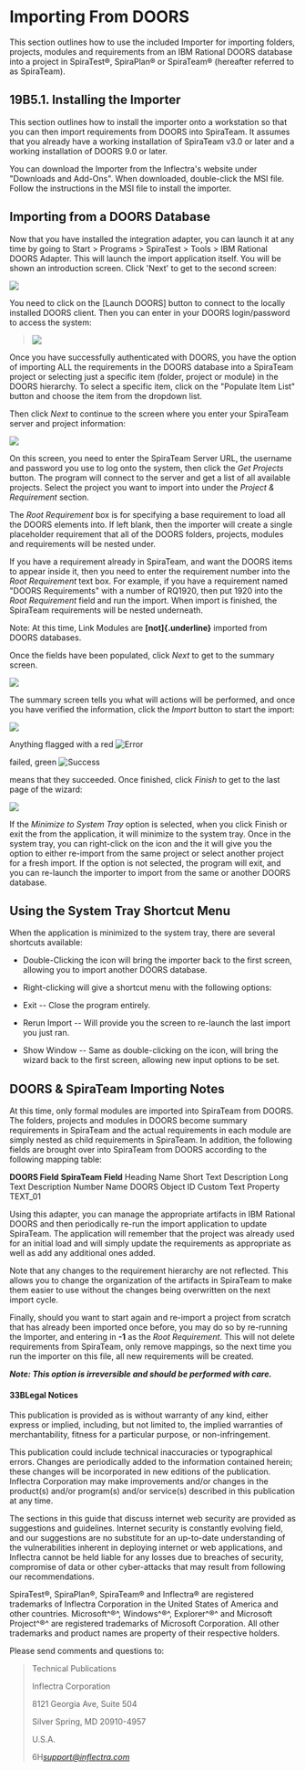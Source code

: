 # Importing From DOORS

This section outlines how to use the included Importer for importing
folders, projects, modules and requirements from an IBM Rational DOORS
database into a project in SpiraTest®, SpiraPlan® or SpiraTeam®
(hereafter referred to as SpiraTeam).

## 19B5.1. Installing the Importer

This section outlines how to install the importer onto a workstation so
that you can then import requirements from DOORS into SpiraTeam. It
assumes that you already have a working installation of SpiraTeam v3.0
or later and a working installation of DOORS 9.0 or later.

You can download the Importer from the Inflectra's website under
"Downloads and Add-Ons". When downloaded, double-click the MSI file.
Follow the instructions in the MSI file to install the importer.

## Importing from a DOORS Database

Now that you have installed the integration adapter, you can launch it
at any time by going to Start \> Programs \> SpiraTest \> Tools \> IBM
Rational DOORS Adapter. This will launch the import application itself.
You will be shown an introduction screen. Click 'Next' to get to the
second screen:

![](img/Importing_From_DOORS_33.png)




You need to click on the \[Launch DOORS\] button to connect to the
locally installed DOORS client. Then you can enter in your DOORS
login/password to access the system:

> ![](img/Importing_From_DOORS_34.png)

> 


Once you have successfully authenticated with DOORS, you have the option
of importing ALL the requirements in the DOORS database into a SpiraTeam
project or selecting just a specific item (folder, project or module) in
the DOORS hierarchy. To select a specific item, click on the "Populate
Item List" button and choose the item from the dropdown list.

Then click *Next* to continue to the screen where you enter your
SpiraTeam server and project information:

![](img/Importing_From_DOORS_35.png)




On this screen, you need to enter the SpiraTeam Server URL, the username
and password you use to log onto the system, then click the *Get
Projects* button. The program will connect to the server and get a list
of all available projects. Select the project you want to import into
under the *Project & Requirement* section.

The *Root Requirement* box is for specifying a base requirement to load
all the DOORS elements into. If left blank, then the importer will
create a single placeholder requirement that all of the DOORS folders,
projects, modules and requirements will be nested under.

If you have a requirement already in SpiraTeam, and want the DOORS items
to appear inside it, then you need to enter the requirement number into
the *Root Requirement* text box. For example, if you have a requirement
named "DOORS Requirements" with a number of RQ1920, then put 1920 into
the *Root Requirement* field and run the import. When import is
finished, the SpiraTeam requirements will be nested underneath.

Note: At this time, Link Modules are **[not]{.underline}** imported from
DOORS databases.

Once the fields have been populated, click *Next* to get to the summary
screen.

![](img/Importing_From_DOORS_36.png)




The summary screen tells you what will actions will be performed, and
once you have verified the information, click the *Import* button to
start the import:

![](img/Importing_From_DOORS_37.png)




Anything flagged with a red
![Error](img/Importing_From_DOORS_17.png)


 failed, green
![Success](img/Importing_From_DOORS_18.png)


 means that they succeeded. Once finished,
click *Finish* to get to the last page of the wizard:

![](img/Importing_From_DOORS_38.png)




If the *Minimize to System Tray* option is selected, when you click
Finish or exit the from the application, it will minimize to the system
tray. Once in the system tray, you can right-click on the icon and the
it will give you the option to either re-import from the same project or
select another project for a fresh import. If the option is not
selected, the program will exit, and you can re-launch the importer to
import from the same or another DOORS database.

## Using the System Tray Shortcut Menu

When the application is minimized to the system tray, there are several
shortcuts available:

-   Double-Clicking the icon will bring the importer back to the first
screen, allowing you to import another DOORS database.

-   Right-clicking will give a shortcut menu with the following options:

-   Exit -- Close the program entirely.

-   Rerun Import -- Will provide you the screen to re-launch the
last import you just ran.

-   Show Window -- Same as double-clicking on the icon, will bring
the wizard back to the first screen, allowing new input options
to be set.

## DOORS & SpiraTeam Importing Notes

At this time, only formal modules are imported into SpiraTeam from
DOORS. The folders, projects and modules in DOORS become summary
requirements in SpiraTeam and the actual requirements in each module are
simply nested as child requirements in SpiraTeam. In addition, the
following fields are brought over into SpiraTeam from DOORS according to
the following mapping table:

**DOORS Field**   **SpiraTeam Field**
Heading           Name
Short Text        Description
Long Text         Description
Number            Name
DOORS Object ID   Custom Text Property TEXT\_01

Using this adapter, you can manage the appropriate artifacts in IBM
Rational DOORS and then periodically re-run the import application to
update SpiraTeam. The application will remember that the project was
already used for an initial load and will simply update the requirements
as appropriate as well as add any additional ones added.

Note that any changes to the requirement hierarchy are not reflected.
This allows you to change the organization of the artifacts in SpiraTeam
to make them easier to use without the changes being overwritten on the
next import cycle.

Finally, should you want to start again and re-import a project from
scratch that has already been imported once before, you may do so by
re-running the Importer, and entering in **-1** as the *Root
Requirement*. This will not delete requirements from SpiraTeam, only
remove mappings, so the next time you run the importer on this file, all
new requirements will be created.

***Note: This option is irreversible and should be performed with
care.***

####  33BLegal Notices

This publication is provided as is without warranty of any kind, either
express or implied, including, but not limited to, the implied
warranties of merchantability, fitness for a particular purpose, or
non-infringement.

This publication could include technical inaccuracies or typographical
errors. Changes are periodically added to the information contained
herein; these changes will be incorporated in new editions of the
publication. Inflectra Corporation may make improvements and/or changes
in the product(s) and/or program(s) and/or service(s) described in this
publication at any time.

The sections in this guide that discuss internet web security are
provided as suggestions and guidelines. Internet security is constantly
evolving field, and our suggestions are no substitute for an up-to-date
understanding of the vulnerabilities inherent in deploying internet or
web applications, and Inflectra cannot be held liable for any losses due
to breaches of security, compromise of data or other cyber-attacks that
may result from following our recommendations.

SpiraTest®, SpiraPlan®, SpiraTeam® and Inflectra® are registered
trademarks of Inflectra Corporation in the United States of America and
other countries. Microsoft^®^, Windows^®^, Explorer^®^ and Microsoft
Project^®^ are registered trademarks of Microsoft Corporation. All other
trademarks and product names are property of their respective holders.

Please send comments and questions to:

> Technical Publications
>
> Inflectra Corporation
>
> 8121 Georgia Ave, Suite 504
>
> Silver Spring, MD 20910-4957
>
> U.S.A.
>
> 6H[*support\@inflectra.com*](mailto:support@inflectra.com)
